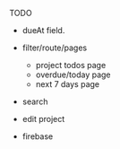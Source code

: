 TODO

* dueAt field.
* filter/route/pages
    * project todos page
    * overdue/today page
    * next 7 days page
* search

* edit project
* firebase
